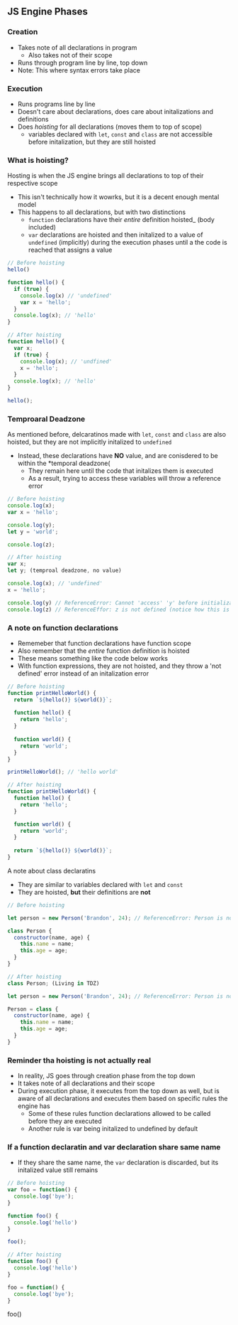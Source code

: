 ## JS Engine Phases ##

### Creation ###
- Takes note of all declarations in program
  - Also takes not of their scope
- Runs through program line by line, top down
- Note: This where syntax errors take place

### Execution ###
- Runs programs line by line
- Doesn't care about declarations, does care about initalizations and definitions
- Does *hoisting* for all declarations (moves them to top of scope)
  - variables declared with `let`, `const` and `class` are not accessible before initalization, but they are still hoisted

### What is hoisting? ###
Hosting is when the JS engine brings all declarations to top of their respective scope
- This isn't technically how it wowrks, but it is a decent enough mental model
- This happens to all declarations, but with two distinctions
  - `function` declarations have their _entire_ definition hoisted_ (body included)
  - `var` declarations are hoisted and then initalized to a value of `undefined` (implicitly) during the execution phases until a the code is reached that assigns a value

```javascript
// Before hoisting
hello()

function hello() {
  if (true) {
    console.log(x) // 'undefined'
    var x = 'hello';
  }
  console.log(x); // 'hello'
}
```
```javascript
// After hoisting
function hello() {
  var x;
  if (true) {
    console.log(x); // 'undfined'
    x = 'hello';
  }
  console.log(x); // 'hello'
}

hello();
```

### Temproaral Deadzone ###
As mentioned before, delcaratinos made with `let`, `const` and `class` are also hoisted, but they are not implicitly initalized to `undefined`
- Instead, these declarations have **NO** value, and are conisdered to be within the *temporal deadzone(
  - They remain here until the code that initalizes them is executed
  - As a result, trying to access these variables will throw a reference error

```javascript
// Before hoisting
console.log(x);
var x = 'hello';

console.log(y);
let y = 'world';

console.log(z);
```
```javascript
// After hoisting
var x;
let y; (temproal deadzone, no value)

console.log(x); // 'undefined'
x = 'hello';

console.log(y) // ReferenceError: Cannot 'access' 'y' before initialization (Look at the wording of this error)
console.log(z) // ReferenceEffor: z is not defined (notice how this is different. JS knows where a declaration is in the TDZ vs not defined)
```
### A note on function declarations ###
- Rememeber that function declarations have function scope
- Also remember that the *entire* function definition is hoisted
- These means something like the code below works
- With function expressions, they are not hoisted, and they throw a 'not defined' error instead of an initalization error

```javascript
// Before hoisting
function printHelloWorld() {
  return `${hello()} ${world()}`;
  
  function hello() {
    return 'hello';
  }
  
  function world() {
    return 'world';
  }
}

printHelloWorld(); // 'hello world'
```
```javascript
// After hoisting
function printHelloWorld() {
  function hello() {
    return 'hello';
  }

  function world() {
    return 'world';
  }
  
  return `${hello()} ${world()}`;
}
```
A note about class declaratins
- They are similar to variables declared with `let` and `const`
- They are hoisted, **but** their definitions are **not**

```javascript
// Before hoisting

let person = new Person('Brandon', 24); // ReferenceError: Person is not defined

class Person {
  constructor(name, age) {
    this.name = name;
    this.age = age;
  }
}
```
```javascript
// After hoisting
class Person; (Living in TDZ)

let person = new Person('Brandon', 24); // ReferenceError: Person is not defined (similar to how function expression swork)

Person = class {
  constructor(name, age) {
    this.name = name;
    this.age = age;
  }
}
```
### Reminder tha hoisting is not actually real ###
- In reality, JS goes through creation phase from the top down
- It takes note of all declarations and their scope
- During execution phase, it executes from the top down as well, but is aware of all declarations and executes them based on specific rules the engine has
  - Some of these rules function declarations allowed to be called before they are executed
  - Another rule is var being initalized to undefined by default

### If a function declaratin and var declaration share same name ###
- If they share the same name, the `var` declaration is discarded, but its initalized value still remains

```javascript
// Before hoisting
var foo = function() {
  console.log('bye');
}

function foo() {
  console.log('hello')
}

foo();
```
```javascript
// After hoisting
function foo() {
  console.log('hello')
}

foo = function() {
  console.log('bye');
}
```
foo()
```

